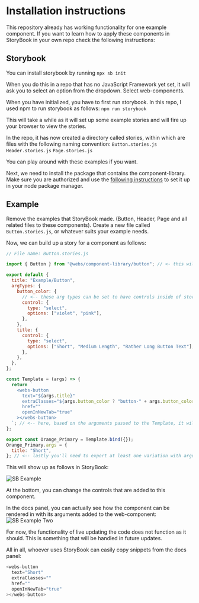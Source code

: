# Installation instructions

This repository already has working functionality for one example component.
If you want to learn how to apply these components in StoryBook in your own repo check the following instructions:

## Storybook

You can install storybook by running `npx sb init`

When you do this in a repo that has no JavaScript Framework yet set, it will ask you to select an option from the dropdown.
Select web-components.

When you have initialized, you have to first run storybook.
In this repo, I used npm to run storybook as follows:
`npm run storybook`

This will take a while as it will set up some example stories and will fire up your browser to view the stories.

In the repo, it has now created a directory called stories, within which are files with the following naming convention:
`Button.stories.js`
`Header.stories.js`
`Page.stories.js`

You can play around with these examples if you want.

Next, we need to install the package that contains the component-library.
Make sure you are authorized and use the [following instructions](https://docs.gitlab.com/ee/user/packages/npm_registry/#instance-level-npm-endpoint) to set it up in your node package manager.

## Example

Remove the examples that StoryBook made. (Button, Header, Page and all related files to these components).
Create a new file called `Button.stories.js`, or whatever suits your example needs.

Now, we can build up a story for a component as follows:

```js
// File name: Button.stories.js

import { Button } from "@webs/component-library/button"; // <- this will import the webs-button component created in the component library, make sure to consult documentation on how to use these specific components in advance.

export default {
  title: "Example/Button",
  argTypes: {
    button_color: {
      // <-- these arg types can be set to have controls inside of storybook.
      control: {
        type: "select",
        options: ["violet", "pink"],
      },
    },
    title: {
      control: {
        type: "select",
        options: ["Short", "Medium Length", "Rather Long Button Text"],
      },
    },
  },
};

const Template = (args) => {
  return `
    <webs-button
      text="${args.title}"
      extraClasses="${args.button_color ? "button-" + args.button_color : ""}" 
      href=""
      openInNewTab="true"
    ></webs-button>
  `; // <-- here, based on the arguments passed to the Template, it will render the button with different options.
};

export const Orange_Primary = Template.bind({});
Orange_Primary.args = {
  title: "Short",
}; // <-- lastly you'll need to export at least one variation with arguments set to how that variation should look.
```

This will show up as follows in StoryBook:

![SB Example](https://i.imgur.com/LBYuy8M.png)

At the bottom, you can change the controls that are added to this component.

In the docs panel, you can actually see how the component can be rendered in with its arguments added to the web-component:
![SB Example Two](https://i.imgur.com/oideTFK.png)

For now, the functionality of live updating the code does not function as it should. This is something that will be handled in future updates.

All in all, whoever uses StoryBook can easily copy snippets from the docs panel:

```js
<webs-button
  text="Short"
  extraClasses=""
  href=""
  openInNewTab="true"
></webs-button>
```

